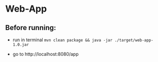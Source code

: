 # Web-App

## Before running:

- run in terminal `mvn clean package && java -jar ./target/web-app-1.0.jar`

- go to http://localhost:8080/app


